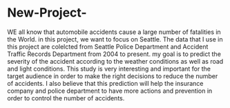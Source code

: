 # New-Project-
WE all know that automobile accidents cause a large number of fatalities in the World. in this project, we want to focus on Seattle. The data that I use in this project are colelcted from Seattle Police Department and Accident Traffic Records Department from 2004 to present. my goal is to predict the severity of the accident according to the weather conditions as well as road and light conditions. This study is very interesting and important for the target audience in order to make the right decisions to reduce the number of accidents. I also believe that this prediction will help the insurance company and police department to have more actions and prevention in order to control the number of accidents. 
